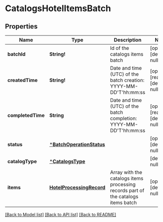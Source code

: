 # CatalogsHotelItemsBatch

## Properties
Name | Type | Description | Notes
------------ | ------------- | ------------- | -------------
**batchId** | **String!** | Id of the catalogs items batch | [optional] [default to null]
**createdTime** | **String!** | Date and time (UTC) of the batch creation: YYYY-MM-DD&#39;T&#39;hh:mm:ss | [optional] [readonly] [default to null]
**completedTime** | **String** | Date and time (UTC) of the batch completion: YYYY-MM-DD&#39;T&#39;hh:mm:ss | [optional] [readonly] [default to null]
**status** | [***BatchOperationStatus**](BatchOperationStatus.md) |  | [optional] [default to null]
**catalogType** | [***CatalogsType**](CatalogsType.md) |  | [default to null]
**items** | [**HotelProcessingRecord**](HotelProcessingRecord.md) | Array with the catalogs items processing records part of the catalogs items batch | [optional] [default to null]

[[Back to Model list]](../README.md#documentation-for-models) [[Back to API list]](../README.md#documentation-for-api-endpoints) [[Back to README]](../README.md)



